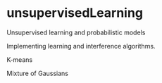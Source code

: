 # unsupervisedLearning
Unsupervised learning and probabilistic models

Implementing  learning and interference algorithms.

K-means

Mixture of Gaussians
